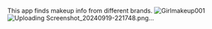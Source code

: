 This app finds makeup info from different brands.
![Girlmakeup001](https://github.com/user-attachments/assets/6105430c-6d45-48c4-9046-c75504346cef)
![Uploading Screenshot_20240919-221748.png…]()

